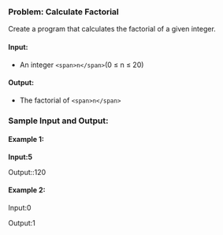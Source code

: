 ### Problem: Calculate Factorial

Create a program that calculates the factorial of a given integer.

#### Input:

* An integer `<span>n</span>`(0 ≤ n ≤ 20)

#### Output:

* The factorial of `<span>n</span>`

### Sample Input and Output:

#### Example 1:

**Input:5**

Output::120


#### Example 2:

Input:0

Output:1
